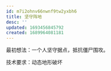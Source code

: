 ```yaml
---
id: m7i2ohnv66nwnf9tw2yxbh6
title: 坚守阵地
desc: ''
updated: 1693456845792
created: 1689964081181
---
```


最初想法：一个人坚守据点，抵抗僵尸围攻。

技术要求：动态地形破坏